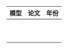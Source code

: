 
|  模型  |                         论文                         |    年份   | 
| :----: | :----------------------------------------------------------: | :----: | 
|    |              |
|  |                                                              |
|    |     |
|  |                                                              |
|   |                                                              |
|  |  |
|  |                                                              |
|    |                                                              |
|  |                                                            |
|  | |
